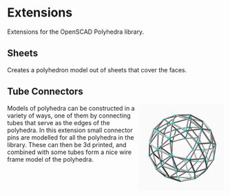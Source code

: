 # Extensions

Extensions for the OpenSCAD Polyhedra library.

## Sheets

Creates a polyhedron model out of sheets that cover the faces.

## Tube Connectors

<img align="right" width="200" height="200" src="assets/tube_connectors_snub_dodecahedron.png">
Models of polyhedra can be constructed in a variety of ways, one of them by connecting tubes that serve as the edges of the polyhedra. In this extension small connector pins are modelled for all the polyhedra in the library. These can then be 3d printed, and combined with some tubes form a nice wire frame model of the polyhedra.

